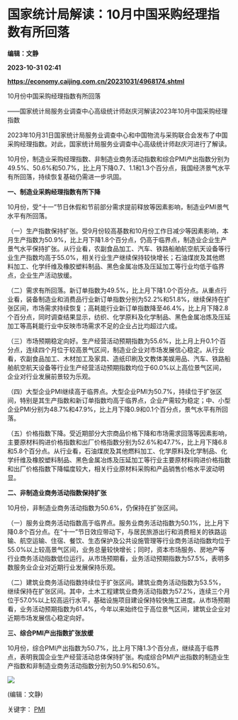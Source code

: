 # 国家统计局解读：10月中国采购经理指数有所回落
**编辑：文静**

**2023-10-31 02:41**

**https://economy.caijing.com.cn/20231031/4968174.shtml**

10月份中国采购经理指数有所回落

——国家统计局服务业调查中心高级统计师赵庆河解读2023年10月中国采购经理指数

2023年10月31日国家统计局服务业调查中心和中国物流与采购联合会发布了中国采购经理指数。对此，国家统计局服务业调查中心高级统计师赵庆河进行了解读。

10月份，制造业采购经理指数、非制造业商务活动指数和综合PMI产出指数分别为49.5%、50.6%和50.7%，比上月下降0.7、1.1和1.3个百分点，我国经济景气水平有所回落，持续恢复基础仍需进一步巩固。

**一、制造业采购经理指数有所下降**

10月份，受“十一”节日休假和节前部分需求提前释放等因素影响，制造业PMI景气水平有所回落。

（一）生产指数保持扩张。受9月份较高基数和10月份工作日减少等因素影响，本月生产指数为50.9%，比上月下降1.8个百分点，仍高于临界点，制造业企业生产景气水平保持扩张。从行业看，农副食品加工、汽车、铁路船舶航空航天设备等行业生产指数均高于55.0%，相关行业生产继续保持较快增长；石油煤炭及其他燃料加工、化学纤维及橡胶塑料制品、黑色金属冶炼及压延加工等行业均低于临界点，企业生产活动放缓。

（二）需求有所回落。新订单指数为49.5%，比上月下降1.0个百分点。从重点行业看，装备制造业和消费品行业新订单指数分别为52.2%和51.8%，继续保持在扩张区间，市场需求持续恢复；高耗能行业新订单指数降至46.4%，比上月下降2.8个百分点，同时调查结果显示，纺织、化学原料及化学制品、黑色金属冶炼及压延加工等高耗能行业中反映市场需求不足的企业占比均超过六成。

（三）市场预期稳定向好。生产经营活动预期指数为55.6%，比上月上升0.1个百分点，连续四个月位于较高景气区间，制造业企业对市场发展信心稳定。从行业看，农副食品加工、木材加工及家具、造纸印刷及文教体美娱用品、汽车、铁路船舶航空航天设备等行业生产经营活动预期指数均位于60.0%以上高位景气区间，企业对行业发展前景较为乐观。

（四）大型企业PMI继续高于临界点。大型企业PMI为50.7%，持续位于扩张区间，特别是其生产指数和新订单指数均高于临界点，企业产需较为稳定；中、小型企业PMI分别为48.7%和47.9%，比上月下降0.9和0.1个百分点，景气水平有所回落。

（五）价格指数下降。受近期部分大宗商品价格下降和市场需求回落等因素影响，主要原材料购进价格指数和出厂价格指数分别为52.6%和47.7%，比上月下降6.8和5.8个百分点。从行业看，石油煤炭及其他燃料加工、化学原料及化学制品、化学纤维及橡胶塑料制品、黑色金属冶炼及压延加工等行业主要原材料购进价格指数和出厂价格指数下降幅度较大，相关行业原材料采购和产品销售价格水平波动明显。

**二、非制造业商务活动指数保持扩张**

10月份，非制造业商务活动指数为50.6%，仍保持在扩张区间。

（一）服务业商务活动指数高于临界点。服务业商务活动指数为50.1%，比上月下降0.8个百分点。在“十一”节日效应带动下，与居民旅游出行和消费相关的铁路运输、航空运输、住宿、餐饮、生态保护及公共设施管理等行业商务活动指数均位于55.0%以上较高景气区间，业务总量较快增长；同时，资本市场服务、房地产等行业商务活动指数低位运行。从市场预期看，业务活动预期指数为57.5%，表明多数服务业企业对近期行业发展保持乐观。

（二）建筑业商务活动指数持续位于扩张区间。建筑业商务活动指数为53.5%，继续保持在扩张区间。其中，土木工程建筑业商务活动指数为57.2%，连续三个月位于57.0%以上较高运行水平，基础设施项目建设保持较快施工进度。从市场预期看，业务活动预期指数为61.4%，今年以来始终位于高位景气区间，建筑业企业对近期市场发展信心稳定向好。

**三、综合****PMI****产出指数扩张放缓**

10月份，综合PMI产出指数为50.7%，比上月下降1.3个百分点，继续高于临界点，表明我国企业生产经营活动总体保持扩张。构成综合PMI产出指数的制造业生产指数和非制造业商务活动指数分别为50.9%和50.6%。

![](https://tx1.cdn.caijing.com.cn/2014-03-27/114048455.jpg)

(编辑：文静)

关键字： [PMI](https://app.caijing.com.cn/tags.php?tag=PMI "PMI")